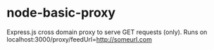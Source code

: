node-basic-proxy
================
Express.js cross domain proxy to serve GET requests (only).
Runs on localhost:3000/proxy/feedUrl=http://someurl.com
